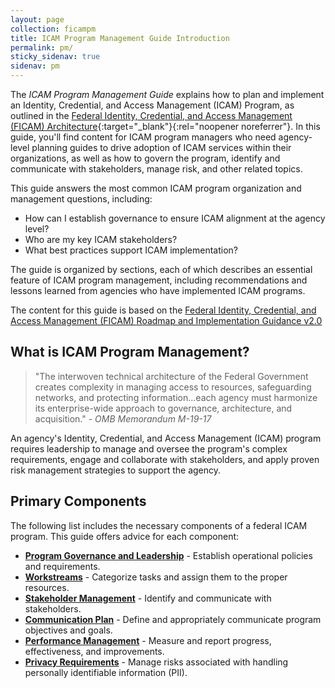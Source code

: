 ```yaml
---
layout: page
collection: ficampm
title: ICAM Program Management Guide Introduction
permalink: pm/
sticky_sidenav: true
sidenav: pm
---
```


The *ICAM Program Management Guide* explains how to plan and implement an Identity, Credential, and Access Management (ICAM) Program, as outlined in the [Federal Identity, Credential, and Access Management (FICAM) Architecture](../../arch/intro-arch){:target="_blank"}{:rel="noopener noreferrer"}. In this guide, you'll find content for ICAM program managers who need agency-level planning guides to drive adoption of ICAM services within their organizations, as well as how to govern the program, identify and communicate with stakeholders, manage risk, and other related topics.

This guide answers the most common ICAM program organization and management questions, including:

- How can I establish governance to ensure ICAM alignment at the agency level?
- Who are my key ICAM stakeholders?
- What best practices support ICAM implementation?

The guide is organized by sections, each of which describes an essential feature of ICAM program management, including recommendations and lessons learned from agencies who have implemented ICAM programs.

The content for this guide is based on the [Federal Identity, Credential, and Access Management (FICAM) Roadmap and Implementation Guidance v2.0](../../docs/roadmap-ficam.pdf)

## What is ICAM Program Management?

> "The interwoven technical architecture of the Federal Government creates complexity in managing access to resources, safeguarding networks, and protecting information...each agency must harmonize its enterprise-wide approach to governance, architecture, and acquisition." - *OMB Memorandum M-19-17*

An agency's Identity, Credential, and Access Management (ICAM) program requires leadership to manage and oversee the program's complex requirements, engage and collaborate with stakeholders, and apply proven risk management strategies to support the agency.

## Primary Components

The following list includes the necessary components of a federal ICAM program. This guide offers advice for each component:

- [**Program Governance and Leadership**](../pm/governance/) - Establish operational policies and requirements.
- [**Workstreams**](../pm/workstreams/) - Categorize tasks and assign them to the proper resources.
- [**Stakeholder Management**](../pm/stakeholders/) - Identify and communicate with stakeholders.
- [**Communication Plan**](../pm/comm/) - Define and appropriately communicate program objectives and goals.
- [**Performance Management**](../pm/performance/) - Measure and report progress, effectiveness, and improvements.
- [**Privacy Requirements**](../pm/privacy/) - Manage risks associated with handling personally identifiable information (PII).
